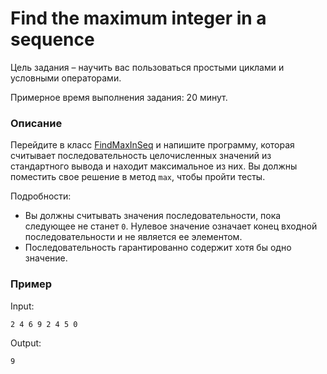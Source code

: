 # Find the maximum integer in a sequence

Цель задания – научить вас пользоваться простыми циклами и условными операторами.

Примерное время выполнения задания: 20 минут.

### Описание

Перейдите в класс [FindMaxInSeq](FindMaxInSeq.java)
и напишите программу, которая считывает последовательность целочисленных значений из стандартного вывода и находит максимальное из них. Вы должны поместить свое решение в метод `max`, чтобы пройти тесты.

Подробности:

- Вы должны считывать значения последовательности, пока следующее не станет `0`. Нулевое значение означает конец входной последовательности и не является ее элементом.
- Последовательность гарантированно содержит хотя бы одно значение.

### Пример

Input:

```
2 4 6 9 2 4 5 0
```

Output:

```
9
```


